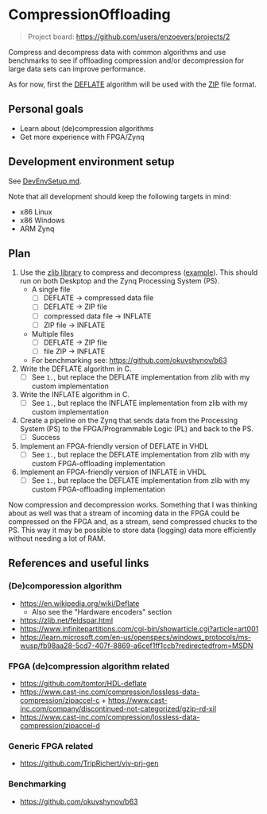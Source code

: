 # CompressionOffloading
> Project board: https://github.com/users/enzoevers/projects/2

Compress and decompress data with common algorithms and use benchmarks to see if offloading compression and/or decompression for large data sets can improve performance.

As for now, first the [DEFLATE](https://en.wikipedia.org/wiki/Deflate) algorithm will be used with the [ZIP](https://en.wikipedia.org/wiki/ZIP_(file_format)) file format.

## Personal goals
- Learn about (de)compression algorithms
- Get more experience with FPGA/Zynq

## Development environment setup
See [DevEnvSetup.md](./DevEnvSetup.md).

Note that all development should keep the following targets in mind:
- x86 Linux
- x86 Windows
- ARM Zynq

## Plan
1. Use the [zlib library](https://www.zlib.net/) to compress and decompress ([example](https://zlib.net/zlib_how.html)). This should run on both Deskptop and the Zynq Processing System (PS).
    - A single file
        - [ ] DEFLATE -> compressed data file
        - [ ] DEFLATE -> ZIP file
        - [ ] compressed data file -> INFLATE
        - [ ] ZIP file -> INFLATE
    - Multiple files
        - [ ] DEFLATE -> ZIP file
        - [ ] file ZIP -> INFLATE
    - For benchmarking see: https://github.com/okuvshynov/b63
2. Write the DEFLATE algorithm in C.
    - [ ] See `1.`, but replace the DEFLATE implementation from zlib with my custom implementation
3. Write the INFLATE algorithm in C.
    - [ ] See `1.`, but replace the INFLATE implementation from zlib with my custom implementation
4. Create a pipeline on the Zynq that sends data from the Processing System (PS) to the FPGA/Programmable Logic (PL) and back to the PS.
    - [ ] Success
6. Implement an FPGA-friendly version of DEFLATE in VHDL
    - [ ] See `1.`, but replace the DEFLATE implementation from zlib with my custom FPGA-offloading implementation
7. Implement an FPGA-friendly version of INFLATE in VHDL
    - [ ] See `1.`, but replace the DEFLATE implementation from zlib with my custom FPGA-offloading implementation

Now compression and decompression works. Something that I was thinking about as well was that a stream of incoming data in the FPGA could be compressed on the FPGA and, as a stream, send compressed chucks to the PS. This way it may be possible to store data (logging) data more efficiently without needing a lot of RAM.

## References and useful links
### (De)comporession algorithm
- https://en.wikipedia.org/wiki/Deflate
    - Also see the "Hardware encoders" section
- https://zlib.net/feldspar.html
- https://www.infinitepartitions.com/cgi-bin/showarticle.cgi?article=art001
- https://learn.microsoft.com/en-us/openspecs/windows_protocols/ms-wusp/fb98aa28-5cd7-407f-8869-a6cef1ff1ccb?redirectedfrom=MSDN

### FPGA (de)compression algorithm related
- https://github.com/tomtor/HDL-deflate
- https://www.cast-inc.com/compression/lossless-data-compression/zipaccel-c + https://www.cast-inc.com/company/discontinued-not-categorized/gzip-rd-xil
- https://www.cast-inc.com/compression/lossless-data-compression/zipaccel-d

### Generic FPGA related
- https://github.com/TripRichert/viv-prj-gen

### Benchmarking
- https://github.com/okuvshynov/b63
